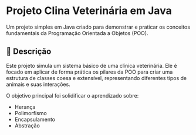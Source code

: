 # Projeto Clina Veterinária em Java

Um projeto simples em Java criado para demonstrar e praticar os conceitos fundamentais da Programação Orientada a Objetos (POO).

## 📝 Descrição
Este projeto simula um sistema básico de uma clínica veterinária. Ele é focado em aplicar de forma prática os pilares da POO para criar uma estrutura de classes coesa e extensível, representando diferentes tipos de animais e suas interações.

O objetivo principal foi solidificar o aprendizado sobre:
- Herança
- Polimorfismo
- Encapsulamento
- Abstração